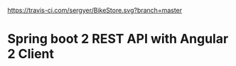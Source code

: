 https://travis-ci.com/sergyer/BikeStore.svg?branch=master

# Spring boot 2 REST API with Angular 2 Client